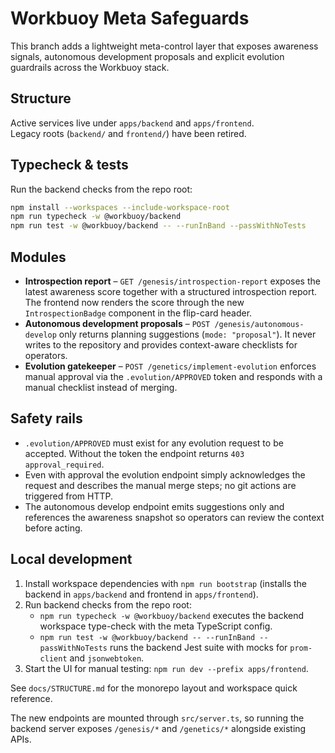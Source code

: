 # Workbuoy Meta Safeguards

This branch adds a lightweight meta-control layer that exposes awareness signals,
autonomous development proposals and explicit evolution guardrails across the
Workbuoy stack.

## Structure

Active services live under `apps/backend` and `apps/frontend`.  
Legacy roots (`backend/` and `frontend/`) have been retired.

## Typecheck & tests

Run the backend checks from the repo root:

```bash
npm install --workspaces --include-workspace-root
npm run typecheck -w @workbuoy/backend
npm run test -w @workbuoy/backend -- --runInBand --passWithNoTests
```

## Modules

- **Introspection report** – `GET /genesis/introspection-report` exposes the
  latest awareness score together with a structured introspection report. The
  frontend now renders the score through the new `IntrospectionBadge` component
  in the flip-card header.
- **Autonomous development proposals** – `POST /genesis/autonomous-develop`
  only returns planning suggestions (`mode: "proposal"`). It never writes to the
  repository and provides context-aware checklists for operators.
- **Evolution gatekeeper** – `POST /genetics/implement-evolution` enforces
  manual approval via the `.evolution/APPROVED` token and responds with a manual
  checklist instead of merging.

## Safety rails

- `.evolution/APPROVED` must exist for any evolution request to be accepted.
  Without the token the endpoint returns `403 approval_required`.
- Even with approval the evolution endpoint simply acknowledges the request and
  describes the manual merge steps; no git actions are triggered from HTTP.
- The autonomous develop endpoint emits suggestions only and references the
  awareness snapshot so operators can review the context before acting.

## Local development

1. Install workspace dependencies with `npm run bootstrap` (installs the
   backend in `apps/backend` and frontend in `apps/frontend`).
2. Run backend checks from the repo root:
   - `npm run typecheck -w @workbuoy/backend` executes the backend workspace
     type-check with the meta TypeScript config.
   - `npm run test -w @workbuoy/backend -- --runInBand --passWithNoTests` runs
     the backend Jest suite with mocks for `prom-client` and `jsonwebtoken`.
3. Start the UI for manual testing: `npm run dev --prefix apps/frontend`.

See `docs/STRUCTURE.md` for the monorepo layout and workspace quick reference.

The new endpoints are mounted through `src/server.ts`, so running the backend
server exposes `/genesis/*` and `/genetics/*` alongside existing APIs.
